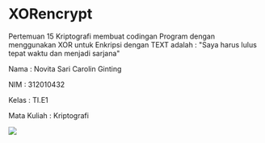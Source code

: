 # XORencrypt
Pertemuan 15 Kriptografi membuat codingan Program dengan menggunakan XOR untuk Enkripsi   dengan TEXT  adalah : "Saya harus lulus tepat waktu dan menjadi sarjana"

Nama : Novita Sari Carolin Ginting

NIM : 312010432

Kelas : TI.E1

Mata Kuliah : Kriptografi

![](img/xorencrypt.png)
